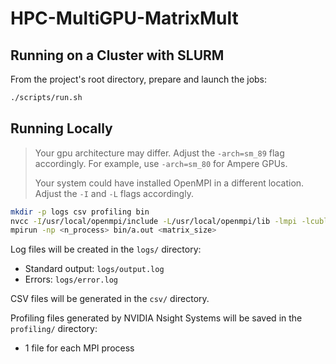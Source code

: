 # HPC-MultiGPU-MatrixMult

## Running on a Cluster with SLURM

From the project's root directory, prepare and launch the jobs:

```bash
./scripts/run.sh
```

## Running Locally

> Your gpu architecture may differ. Adjust the `-arch=sm_89` flag accordingly. For example, use `-arch=sm_80` for Ampere GPUs.
> 
> Your system could have installed OpenMPI in a different location. Adjust the `-I` and `-L` flags accordingly.

```bash
mkdir -p logs csv profiling bin
nvcc -I/usr/local/openmpi/include -L/usr/local/openmpi/lib -lmpi -lcublas -lm -arch=sm_89 src/main.cu src/utils.cu src/phpc_matrix_operations.cu -o bin/a.out
mpirun -np <n_process> bin/a.out <matrix_size>
```

Log files will be created in the `logs/` directory:
-   Standard output: `logs/output.log`
-   Errors: `logs/error.log`

CSV files will be generated in the `csv/` directory.

Profiling files generated by NVIDIA Nsight Systems will be saved in the `profiling/` directory:
-   1 file for each MPI process